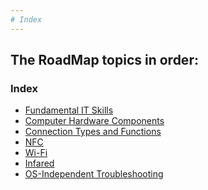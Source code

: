 ```yaml
---
# Index
---
```

The RoadMap topics in order:
-
### Index


- [Fundamental IT Skills](https://github.com/Sisu-Sus/CyberSec-RoadMap/blob/main/Fundamental_IT_Skills/Fundamental_IT_Skills.md)
- [Computer Hardware Components](https://github.com/Sisu-Sus/CyberSec-RoadMap/blob/main/Fundamental_IT_Skills/Computer_Hardware_Components.md)
- [Connection Types and Functions](https://github.com/Sisu-Sus/CyberSec-RoadMap/blob/main/Fundamental_IT_Skills/Connection_Types_And_Functions/Connection_Types_And_Functions.md)
- [NFC](https://github.com/Sisu-Sus/CyberSec-RoadMap/blob/main/Fundamental_IT_Skills/Connection_Types_And_Functions/NFC.md)
- [Wi-Fi](https://github.com/Sisu-Sus/CyberSec-RoadMap/blob/main/Fundamental_IT_Skills/Connection_Types_And_Functions/WiFi.md)
- [Infared](https://github.com/Sisu-Sus/CyberSec-RoadMap/blob/main/Fundamental_IT_Skills/Connection_Types_And_Functions/Infared.md)
- [OS-Independent Troubleshooting](https://github.com/Sisu-Sus/CyberSec-RoadMap/blob/main/Fundamental_IT_Skills/OS_Independent_Troubleshooting.md)
